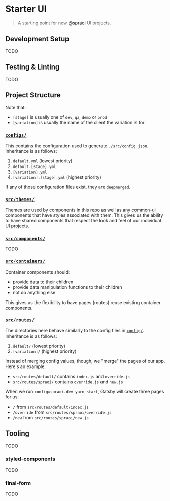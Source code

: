 # Starter UI

> A starting point for new [@spraoi](https://github.com/spraoi/) UI projects.

## Development Setup

TODO

## Testing & Linting

TODO

## Project Structure

Note that:

- `[stage]` is usually one of `dev`, `qa`, `demo` or `prod`
- `[variation]` is usually the name of the client the variation is for

### [`configs/`](https://github.com/spraoi/starter-ui/tree/master/configs)

This contains the configuration used to generate `./src/config.json`. Inheritance is as follows:

1. `default.yml` (lowest priority)
2. `default.[stage].yml`
3. `[variation].yml`
4. `[variation].[stage].yml` (highest priority)

If any of those configuration files exist, they are
[`deepmerged`](https://github.com/KyleAMathews/deepmerge).

### [`src/themes/`](https://github.com/spraoi/starter-ui/tree/master/src/themes)

Themes are used by components in this repo as well as any [common-ui](https://github.com/spraoi/common-ui) components
that have styles associated with them. This gives us the ability to have shared components that respect the look and
feel of our individual UI projects.

### [`src/components/`](https://github.com/spraoi/starter-ui/tree/master/src/components)

TODO

### [`src/containers/`](https://github.com/spraoi/starter-ui/tree/master/src/containers)

Container components should:

- provide data to their children
- provide data manipulation functions to their children
- not do anything else

This gives us the flexibility to have pages (routes) reuse existing container components.

### [`src/routes/`](https://github.com/spraoi/starter-ui/tree/master/src/routes)

The directories here behave similarly to the config files in [`config/`](#config). Inheritance is as follows:

1. `default/` (lowest priority)
2. `[variation]/` (highest priority)

Instead of merging config values, though, we "merge" the pages of our app. Here's an example:

- `src/routes/default/` contains `index.js` and `override.js`
- `src/routes/spraoi/` contains `override.js` and `new.js`

When we run `config=spraoi.dev yarn start`, Gatsby will create three pages for us:

- `/` from `src/routes/default/index.js`
- `/override` from `src/routes/spraoi/override.js`
- `/new` from `src/routes/spraoi/new.js`

## Tooling

TODO

### styled-components

TODO

### final-form

TODO
